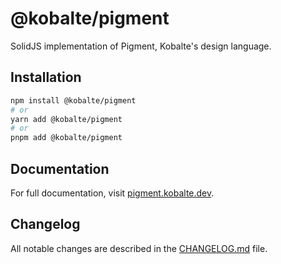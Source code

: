 # @kobalte/pigment

SolidJS implementation of Pigment, Kobalte's design language.

## Installation

```bash
npm install @kobalte/pigment
# or
yarn add @kobalte/pigment
# or
pnpm add @kobalte/pigment
```

## Documentation

For full documentation, visit [pigment.kobalte.dev](https://pigment.kobalte.dev/).

## Changelog

All notable changes are described in the [CHANGELOG.md](./CHANGELOG.md) file.
